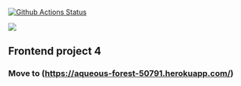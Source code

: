 [![Github Actions Status](https://github.com/hexlet-components/projects-frontend-l4-server/workflows/Node%20CI/badge.svg)](https://github.com/hexlet-components/projects-frontend-l4-server/actions)

<a href="https://codeclimate.com/github/pbychenko/frontend-project-lvl4/maintainability"><img src="https://api.codeclimate.com/v1/badges/0a24b8337837e3b9b703/maintainability" /></a>

## Frontend project 4

### Move to (https://aqueous-forest-50791.herokuapp.com/)
